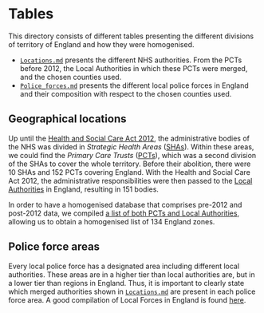 # Tables

This directory consists of different tables presenting the different divisions of territory of England and how they were homogenised.

- [`Locations.md`](https://github.com/LeonardoCastro/BritishDrugDynamics/blob/master/tables/Locations.md) presents the different NHS authorities. From the PCTs before 2012, the Local Authorities in which these PCTs were merged, and the chosen counties used.
- [`Police_forces.md`](https://github.com/LeonardoCastro/BritishDrugDynamics/blob/master/tables/Police_forces.md) presents the different local police forces in England and their composition with respect to the chosen counties used.  

## Geographical locations

Up until the [Health and Social Care Act 2012](https://en.wikipedia.org/wiki/Health_and_Social_Care_Act_2012), the administrative bodies of the NHS was divided in _Strategic Health Areas_ ([SHAs](https://en.wikipedia.org/wiki/Strategic_health_authority)). Within these areas, we could find the _Primary Care Trusts_ ([PCTs](https://en.wikipedia.org/wiki/NHS_primary_care_trust)), which was a second division of the SHAs to cover the whole territory. Before their abolition, there were 10 SHAs and 152 PCTs covering England. With the Health and Social Care Act 2012, the administrative responsibilities were then passed to the [Local Authorities](https://en.wikipedia.org/wiki/Local_government_in_Englan) in England, resulting in 151 bodies.

In order to have a homogenised database that comprises pre-2012 and post-2012 data, we compiled [a list of both PCTs and Local Authorities](https://github.com/LeonardoCastro/BritishDrugDynamics/blob/master/Locations.md), allowing us to obtain a homogenised list of 134 England zones.

## Police force areas

Every local police force has a designated area including different local authorities. These areas are in a higher tier than local authorities are, but in a lower tier than regions in England. Thus, it is important to clearly state which merged authorities shown in [`Locations.md`](https://github.com/LeonardoCastro/BritishDrugDynamics/blob/master/tables/Locations.md) are present in each police force area. A good compilation of Local Forces in England is found [here](https://en.wikipedia.org/wiki/List_of_police_forces_of_the_United_Kingdom).
